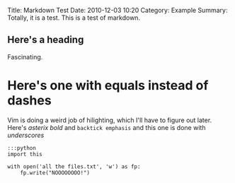 Title: Markdown Test 
Date: 2010-12-03 10:20
Category: Example
Summary: Totally, it is a test.
This is a test of markdown.

Here's a heading
----------------

Fascinating.

Here's one with equals instead of dashes
========================================
Vim is doing a weird job of hilighting, which I'll have to figure out later. Here's *asterix bold* and `backtick emphasis` and this one is done with _underscores_

    :::python
    import this

    with open('all the files.txt', 'w') as fp:
        fp.write("NOOOOOOOO!")


